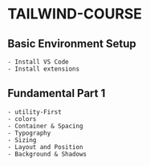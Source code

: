 # TAILWIND-COURSE

## Basic Environment Setup
    - Install VS Code
    - Install extensions

## Fundamental Part 1
    - utility-First
    - colors
    - Container & Spacing
    - Typography
    - Sizing
    - Layout and Position
    - Background & Shadows